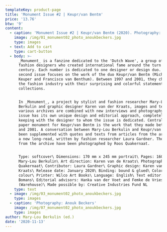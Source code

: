 ```yaml
---
templateKey: product-page
title: 'Monument Issue #2 | Keupr/van Bentm'
price: '13.76'
btw: '9'
content:
  - caption: 'Monument Issue #2 | Keupr/van Bentm (2020). Photography: Anouk Beckers.'
    image: /img/01_monument02_photo_anoukbeckers.jpg
    type: images
  - text: Add to cart
    type: cart-button
  - body: >-
      _Monument_ is a fanzine dedicated to the 'Dutch Wave', a group of Dutch
      fashion designers who created international fame around the turn of the
      century. Each number is dedicated to one designer or design duo. This
      second issue focuses on the work of the duo Keupr/van Bentm (Michiel
      Keuper and Francisco van Benthum). Between 1997 and 2001, they challenged
      the fashion industry with their surprising and colorful statement
      collections.


      In _Monument_, a project by stylist and fashion researcher Mary-Lou
      Berkulin and graphic designer Karen van der Kraats, images and texts from
      various archives are combined with new interviews and photography. Each
      issue has its own unique design and editorial approach, completely in
      keeping with the designer to whom the issue is dedicated. Central to this
      paper monument for Keupr/van Bentm is the work that they made between 1997
      and 2001. A conversation between Mary-Lou Berkulin and Keupr/van Bentm has
      been supplemented with quotes and texts from articles from the archive and
      a new long-read, written by fashion researcher Laura Gardner. The items
      from the archive have been photographed by Roos Quakernaat.


      Type: softcover\ Dimensions: 170 mm x 245 mm portrait\ Pages: 160\ Editor:
      Mary-Lou Berkulin\ Art direction: Karen van de Kraats\ Photography: Roos
      Quakernaat\ Contributor: Laura Gardner\ Graphic design: Karen van de
      Kraats\ Release date: January 2020\ Binding: bound & glued\ Color: full
      colour\ Printer: Wilco Art Books\ Language: English\ Text editor: Melanie
      Bomans\ Editorial advisors: Hanka van der Voet and Femke de Vries
      (Warehouse)\ Made possible by: Creative Industries Fund NL
    type: text
  - image: /img/03_monument02_photo_anoukbeckers.jpg
    type: images
  - caption: 'Photography: Anouk Beckers'
    image: /img/07_monument02_photo_anoukbeckers.jpg
    type: images
author: Mary-Lou Berkulin (ed.)
date: '2020-11-13'
---
```


